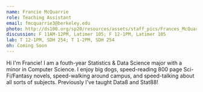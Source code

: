 ```yaml
---
name: Francie McQuarrie
role: Teaching Assistant
email: fmcquarrie3@berkeley.edu
photo: http://ds100.org/sp20/resources/assets/staff_pics/Frances_McQuarrie.png
discussion: F 11AM-12PM, Latimer 105; F 12-1PM, Latimer 105
lab: T 12-1PM, SDH 254; T 1-2PM, SDH 254
oh: Coming Soon
---
```


Hi I'm Francie! I am a fouth-year Statistics & Data Science major with a minor in Computer Science. I enjoy big dogs, speed-reading 800 page Sci-Fi/Fantasy novels, speed-walking around campus, and speed-talking about all sorts of subjects. Previously I've taught Data8 and Stat88!